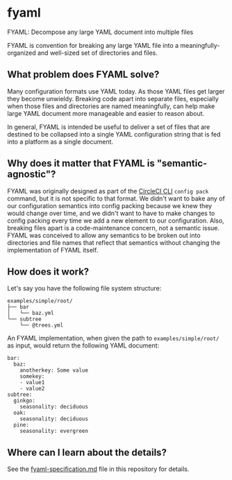 # fyaml
FYAML: Decompose any large YAML document into multiple files

FYAML is convention for breaking any large YAML file into a meaningfully-organized and well-sized set of directories and files.

## What problem does FYAML solve?
Many configuration formats use YAML today. As those YAML files get larger they become unwieldy. Breaking code apart into separate files, especially when those files and directories are named meaningfully, can help make large YAML document more manageable and easier to reason about.

In general, FYAML is intended be useful to deliver a set of files that are destined to be collapsed into a single YAML configuration string that is fed into a platform as a single document.

## Why does it matter that FYAML is "semantic-agnostic"?
FYAML was originally designed as part of the [CircleCI CLI](https://github.com/CircleCI-Public/circleci-cli) `config pack` command, but it is not specific to that format. We didn't want to bake any of our configuration semantics into config packing because we knew they would change over time, and we didn't want to have to make changes to config packing every time we add a new element to our configuration. Also, breaking files apart is a code-maintenance concern, not a semantic issue. FYAML was conceived to allow any semantics to be broken out into directories and file names that reflect that semantics without changing the implementation of FYAML itself.

## How does it work?

Let's say you have the following file system structure:
```
examples/simple/root/
├── bar
│   └── baz.yml
└── subtree
    └── @trees.yml
```

An FYAML implementation, when given the path to `examples/simple/root/` as input, would return the following YAML document:
```
bar:
  baz:
    anotherkey: Some value
    somekey:
    - value1
    - value2
subtree:
  ginkgo:
    seasonality: deciduous
  oak:
    seasonality: deciduous
  pine:
    seasonality: evergreen
```

## Where can I learn about the details?

See the [fyaml-specification.md](fyaml-specification.md) file in this repository for details.

